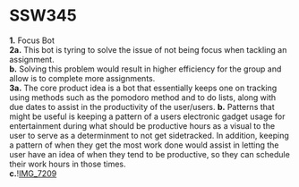 # SSW345

**1.** Focus Bot\
**2a.** This bot is tyring to solve the issue of not being focus when tackling an assignment.\
**b.** Solving this problem would result in higher efficiency for the group and allow is to complete more assignments.\
**3a.** The core product idea is a bot that essentially keeps one on tracking using methods such as the pomodoro method and to do lists, along with due dates to assist in the productivity of the user/users.
**b.** Patterns that might be useful is keeping a pattern of a users electronic gadget usage for entertainment during what should be productive hours as a visual to the user to serve as a determinment to not get sidetracked. In addition, keeping a pattern of when they get the most work done would assist in letting the user have an idea of when they tend to be productive, so they can schedule their work hours in those times.\
**c.**\![IMG_7209](https://user-images.githubusercontent.com/82550231/151738052-2ef273b7-51aa-42d0-8b8f-c8753946b9c1.jpg)
